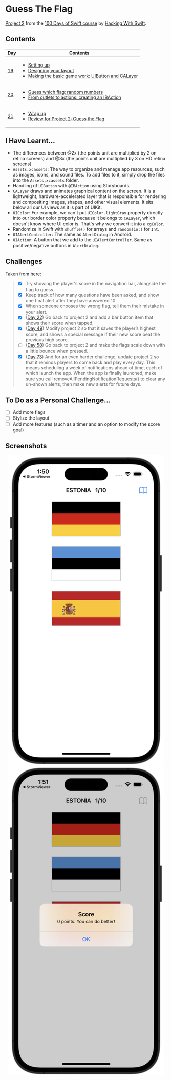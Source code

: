 # Guess The Flag

[Project 2](https://www.hackingwithswift.com/read/2/overview) from the [100 Days of Swift course](https://www.hackingwithswift.com/100) by [Hacking With Swift](https://www.hackingwithswift.com/). 

## Contents

| Day                                           | Contents                                                                                                                                                                                                                                                                                                                                    |
|-----------------------------------------------|---------------------------------------------------------------------------------------------------------------------------------------------------------------------------------------------------------------------------------------------------------------------------------------------------------------------------------------------|
| [19](https://www.hackingwithswift.com/100/19) | <ul><li>[Setting up](https://www.hackingwithswift.com/read/2/1/setting-up)</li><li>[Designing your layout](https://www.hackingwithswift.com/read/2/2/designing-your-layout)</li><li>[Making the basic game work: UIButton and CALayer](https://www.hackingwithswift.com/read/2/3/making-the-basic-game-work-uibutton-and-calayer)</li></ul> |
| [20](https://www.hackingwithswift.com/100/20) | <ul><li>[Guess which flag: random numbers](https://www.hackingwithswift.com/read/2/4/guess-which-flag-random-numbers)</li><li>[From outlets to actions: creating an IBAction](https://www.hackingwithswift.com/read/2/5/from-outlets-to-actions-creating-an-ibaction)</li>                                                                  | 
| [21](https://www.hackingwithswift.com/100/21) | <ul><li>[Wrap up](https://www.hackingwithswift.com/read/2/6/wrap-up)</li><li>[Review for Project 2: Guess the Flag](https://www.hackingwithswift.com/review/hws/project-2-guess-the-flag)</li>                                                                                                                                              |

## I Have Learnt...

- The differences between @2x (the points unit are multiplied by 2 on retina screens) and @3x (the points unit are multiplied by 3 on HD retina screens)
- `Assets.xcassets`: The way to organize and manage app resources, such as images, icons, and sound files. To add files to it, simply drop the files into the `Assets.xcassets` folder.
- Handling of `UIButton` with `@IBAction` using Storyboards.
- `CALayer` draws and animates graphical content on the screen. It is a lightweight, hardware-accelerated layer that is responsible for rendering and compositing images, shapes, and other visual elements. It sits below all our UI views as it is part of UIKit.
- `UIColor`: For example, we can't put `UIColor.lightGray` property directly into our border color property because it belongs to `CALayer`, which doesn't know where UI color is. That's why we convert it into a `cgColor`.
- Randomize in Swift with `shuffle()` for arrays and `random(in:)` for `Int`.
- `UIAlertController`: The same as `AlertDialog` in Android.
- `UIAction`: A button that we add to the `UIAlertController`. Same as positive/negative buttons in `AlertDialog`.

## Challenges

Taken from [here](https://www.hackingwithswift.com/read/2/6/wrap-up):

>- [x] Try showing the player's score in the navigation bar, alongside the flag to guess.
>- [x] Keep track of how many questions have been asked, and show one final alert after they have answered 10.
>- [x] When someone chooses the wrong flag, tell them their mistake in your alert.
>- [x] ([Day 22](https://www.hackingwithswift.com/read/3/3/wrap-up)) Go back to project 2 and add a bar button item that shows their score when tapped. 
>- [x] ([Day 49](https://www.hackingwithswift.com/read/12/5/wrap-up)) Modify project 2 so that it saves the player’s highest score, and shows a special message if their new score beat the previous high score.
>- [ ] ([Day 58](https://www.hackingwithswift.com/read/15/5/wrap-up)) Go back to project 2 and make the flags scale down with a little bounce when pressed.
>- [x] ([Day 73](https://www.hackingwithswift.com/read/21/4/wrap-up)) And for an even harder challenge, update project 2 so that it reminds players to come back and play every day. This means scheduling a week of notifications ahead of time, each of which launch the app. When the app is finally launched, make sure you call removeAllPendingNotificationRequests() to clear any un-shown alerts, then make new alerts for future days.

## To Do as a Personal Challenge...

- [ ] Add more flags
- [ ] Stylize the layout
- [ ] Add more features (such as a timer and an option to modify the score goal) 

## Screenshots

<div align="center">
  <img src="./Screenshots/1.png" alt="Main screen" width="488">
  <img src="./Screenshots/2.png" alt="Level finished" width="488">
</div>
